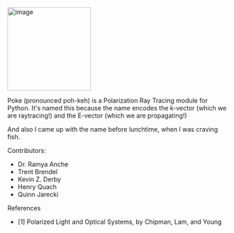 <img width="188" alt="image" src="https://user-images.githubusercontent.com/25557892/178643479-ae0c5955-2bc4-4a80-ad82-79d438f4d6c9.png">

Poke (pronounced poh-keh) is a Polarization Ray Tracing module for Python. It's named this because the name encodes the k-vector (which we are raytracing!) and the E-vector (which we are propagating!)

And also I came up with the name before lunchtime, when I was craving fish.

Contributors:
- Dr. Ramya Anche
- Trent Brendel
- Kevin Z. Derby
- Henry Quach
- Quinn Jarecki

References
- [1] Polarized Light and Optical Systems, by Chipman, Lam, and Young

